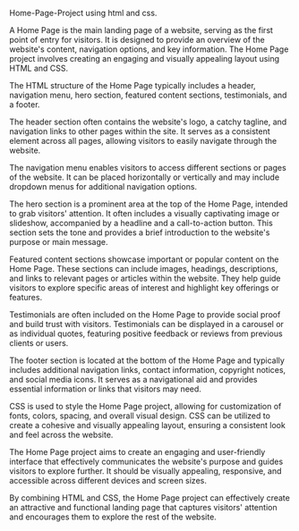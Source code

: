 Home-Page-Project using html and css.

A Home Page is the main landing page of a website, serving as the first point of entry for visitors. It is designed to provide an overview of the website's content, navigation options, and key information. The Home Page project involves creating an engaging and visually appealing layout using HTML and CSS.

The HTML structure of the Home Page typically includes a header, navigation menu, hero section, featured content sections, testimonials, and a footer.

The header section often contains the website's logo, a catchy tagline, and navigation links to other pages within the site. It serves as a consistent element across all pages, allowing visitors to easily navigate through the website.

The navigation menu enables visitors to access different sections or pages of the website. It can be placed horizontally or vertically and may include dropdown menus for additional navigation options.

The hero section is a prominent area at the top of the Home Page, intended to grab visitors' attention. It often includes a visually captivating image or slideshow, accompanied by a headline and a call-to-action button. This section sets the tone and provides a brief introduction to the website's purpose or main message.

Featured content sections showcase important or popular content on the Home Page. These sections can include images, headings, descriptions, and links to relevant pages or articles within the website. They help guide visitors to explore specific areas of interest and highlight key offerings or features.

Testimonials are often included on the Home Page to provide social proof and build trust with visitors. Testimonials can be displayed in a carousel or as individual quotes, featuring positive feedback or reviews from previous clients or users.

The footer section is located at the bottom of the Home Page and typically includes additional navigation links, contact information, copyright notices, and social media icons. It serves as a navigational aid and provides essential information or links that visitors may need.

CSS is used to style the Home Page project, allowing for customization of fonts, colors, spacing, and overall visual design. CSS can be utilized to create a cohesive and visually appealing layout, ensuring a consistent look and feel across the website.

The Home Page project aims to create an engaging and user-friendly interface that effectively communicates the website's purpose and guides visitors to explore further. It should be visually appealing, responsive, and accessible across different devices and screen sizes.

By combining HTML and CSS, the Home Page project can effectively create an attractive and functional landing page that captures visitors' attention and encourages them to explore the rest of the website.
